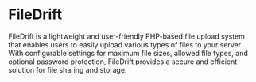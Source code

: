 # FileDrift
FileDrift is a lightweight and user-friendly PHP-based file upload system that enables users to easily upload various types of files to your server. With configurable settings for maximum file sizes, allowed file types, and optional password protection, FileDrift provides a secure and efficient solution for file sharing and storage.
